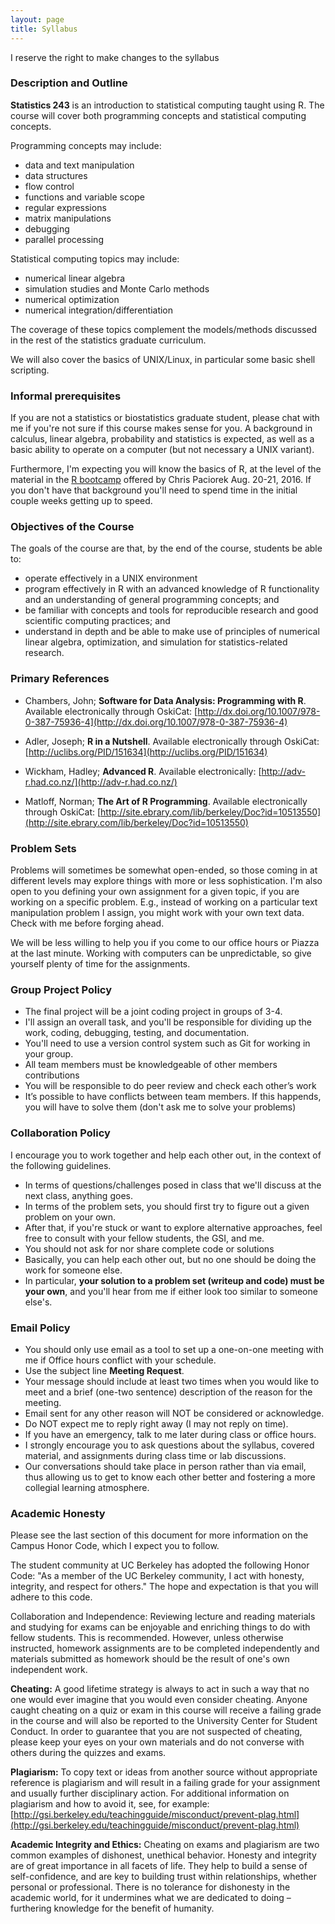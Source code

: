 ```yaml
---
layout: page
title: Syllabus
---
```


<p class="message">
  I reserve the right to make changes to the syllabus
</p>

### Description and Outline

__Statistics 243__ is an introduction to statistical computing taught using R. 
The course will cover both programming concepts and statistical computing 
concepts. 

Programming concepts may include:

- data and text manipulation
- data structures
- flow control
- functions and variable scope
- regular expressions
- matrix manipulations
- debugging
- parallel processing

Statistical computing topics may include:

- numerical linear algebra
- simulation studies and Monte Carlo methods
- numerical optimization
- numerical integration/differentiation

The coverage of these topics complement the models/methods discussed
in the rest of the statistics graduate curriculum.

We will also cover the basics of UNIX/Linux, in particular some basic shell
scripting.


### Informal prerequisites

If you are not a statistics or biostatistics graduate student, please chat 
with me if you're not sure if this course makes sense for you.
A background in calculus, linear algebra, probability and statistics is
expected, as well as a basic ability to operate on a computer (but not
necessary a UNIX variant).
 
Furthermore, I'm expecting you will know the basics of R, at the level
of the material in the [R bootcamp](https://github.com/berkeley-scf/r-bootcamp-2016) offered by Chris Paciorek Aug. 20-21, 2016. If you don't have that background 
you'll need to spend time in the initial couple weeks getting up to speed.


### Objectives of the Course

The goals of the course are that, by the end of the course, students be
able to:

- operate effectively in a UNIX environment
- program effectively in R with an advanced knowledge of R functionality and
 an understanding of general programming concepts; and
- be familiar with concepts and tools for reproducible research and good 
scientific computing practices; and
- understand in depth and be able to make use of principles of numerical linear
 algebra, optimization, and simulation for statistics-related research.


### Primary References

- Chambers, John; __Software for Data Analysis: Programming with R__. 
Available electronically through OskiCat: 
 [http://dx.doi.org/10.1007/978-0-387-75936-4](http://dx.doi.org/10.1007/978-0-387-75936-4)

- Adler, Joseph; __R in a Nutshell__. 
Available electronically through OskiCat:
[http://uclibs.org/PID/151634](http://uclibs.org/PID/151634)

- Wickham, Hadley; __Advanced R__.
Available electronically:
[http://adv-r.had.co.nz/](http://adv-r.had.co.nz/)

- Matloff, Norman; __The Art of R Programming__.
Available electronically through OskiCat: 
[http://site.ebrary.com/lib/berkeley/Doc?id=10513550](http://site.ebrary.com/lib/berkeley/Doc?id=10513550)


### Problem Sets

Problems will sometimes be somewhat open-ended, so those coming in at different
levels may explore things with more or less sophistication.
I'm also open to you defining your own assignment for a given topic, if
you are working on a specific problem.
E.g., instead of working on a particular text manipulation problem I assign,
you might work with your own text data. Check with me before forging ahead.

We will be less willing to help you if you come to our office hours or Piazza
at the last minute.
Working with computers can be unpredictable, so give yourself plenty of
time for the assignments.


### Group Project Policy

- The final project will be a joint coding project in groups of 3-4.
- I'll assign an overall task, and you'll be responsible for dividing up
 the work, coding, debugging, testing, and documentation.
- You'll need to use a version control system such as Git for working in
 your group.
- All team members must be knowledgeable of other members contributions
- You will be responsible to do peer review and check each other’s work
- It’s possible to have conflicts between team members. If this happends,
you will have to solve them (don't ask me to solve your problems)


### Collaboration Policy

I encourage you to work together and help each other out, in the context
 of the following guidelines.

- In terms of questions/challenges posed in class that we'll discuss at the
 next class, anything goes.
- In terms of the problem sets, you should first try to figure out a given
 problem on your own.
- After that, if you're stuck or want to explore alternative approaches,
 feel free to consult with your fellow students, the GSI, and me.
- You should not ask for nor share complete code or solutions
- Basically, you can help each other out, but no one should be doing the
 work for someone else.
- In particular, __your solution to a problem set (writeup and code) must be your own__,
and you'll hear from me if either look too similar to someone else's.






### <a name="email-policy"></a>Email Policy

- You should only use email as a tool to set up a one-on-one meeting with me if Office hours conflict with your schedule.
- Use the subject line __Meeting Request__.
- Your message should include at least two times when you would like to meet and a brief (one-two sentence) description of the reason for the meeting.
- Email sent for any other reason will NOT be considered or acknowledge.
- Do NOT expect me to reply right away (I may not reply on time).
- If you have an emergency, talk to me later during class or office hours.
- I strongly encourage you to ask questions about the syllabus, covered material, and assignments during class time or lab discussions. 
- Our conversations should take place in person rather than via email, thus allowing us to get to know each other better and fostering a more collegial learning atmosphere.


### Academic Honesty

Please see the last section of this document for more information on the
 Campus Honor Code, which I expect you to follow.

The student community at UC Berkeley has adopted the following Honor Code:
 "As a member of the UC Berkeley community, I act with honesty, integrity,
 and respect for others." The hope and expectation is that you will adhere
 to this code.

Collaboration and Independence: Reviewing lecture and reading materials
 and studying for exams can be enjoyable and enriching things to do with
 fellow students. This is recommended.
 However, unless otherwise instructed, homework assignments are to be completed
 independently and materials submitted as homework should be the result
 of one's own independent work.

__Cheating:__ A good lifetime strategy is always to act in such a way that no
 one would ever imagine that you would even consider cheating.
 Anyone caught cheating on a quiz or exam in this course will receive a
 failing grade in the course and will also be reported to the University
 Center for Student Conduct.
 In order to guarantee that you are not suspected of cheating, please keep
 your eyes on your own materials and do not converse with others during
 the quizzes and exams.

 __Plagiarism:__ To copy text or ideas from another source without appropriate
 reference is plagiarism and will result in a failing grade for your assignment
 and usually further disciplinary action.
 For additional information on plagiarism and how to avoid it, see, for
 example: [http://gsi.berkeley.edu/teachingguide/misconduct/prevent-plag.html](http://gsi.berkeley.edu/teachingguide/misconduct/prevent-plag.html)

__Academic Integrity and Ethics:__ Cheating on exams and plagiarism are two
 common examples of dishonest, unethical behavior.
 Honesty and integrity are of great importance in all facets of life.
 They help to build a sense of self-confidence, and are key to building
 trust within relationships, whether personal or professional.
 There is no tolerance for dishonesty in the academic world, for it undermines
 what we are dedicated to doing – furthering knowledge for the benefit of
 humanity.
